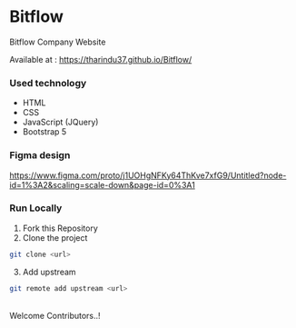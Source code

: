 # Bitflow
Bitflow Company Website

Available at :
https://tharindu37.github.io/Bitflow/ 

### Used technology
- HTML
- CSS
- JavaScript (JQuery)
- Bootstrap 5

### Figma design
https://www.figma.com/proto/j1UOHgNFKy64ThKve7xfG9/Untitled?node-id=1%3A2&scaling=scale-down&page-id=0%3A1

### Run Locally

1. Fork this Repository
2. Clone the project
  ```bash
  git clone <url>
  ```
3. Add upstream
  ```bash
  git remote add upstream <url>
  ```
  <br>
  Welcome Contributors..!
